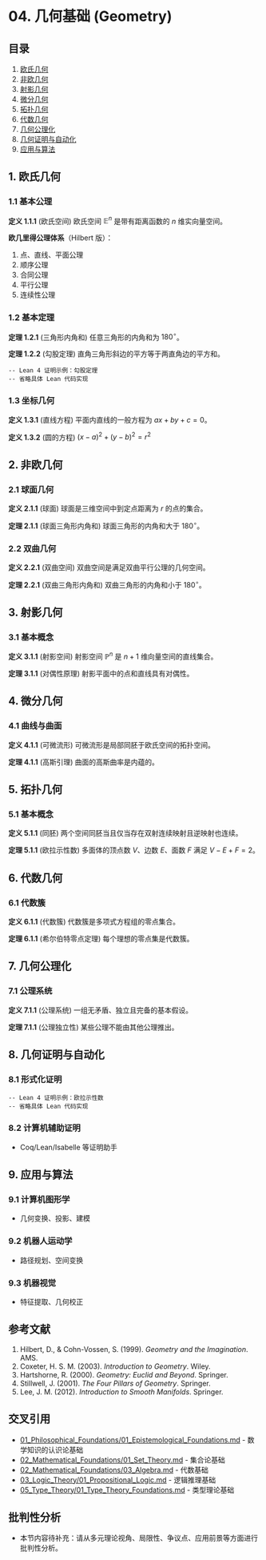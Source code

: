 # 04. 几何基础 (Geometry)

## 目录

1. [欧氏几何](#1-欧氏几何)
2. [非欧几何](#2-非欧几何)
3. [射影几何](#3-射影几何)
4. [微分几何](#4-微分几何)
5. [拓扑几何](#5-拓扑几何)
6. [代数几何](#6-代数几何)
7. [几何公理化](#7-几何公理化)
8. [几何证明与自动化](#8-几何证明与自动化)
9. [应用与算法](#9-应用与算法)

## 1. 欧氏几何

### 1.1 基本公理

**定义 1.1.1** (欧氏空间)
欧氏空间 $\mathbb{E}^n$ 是带有距离函数的 $n$ 维实向量空间。

**欧几里得公理体系**（Hilbert 版）：

1. 点、直线、平面公理
2. 顺序公理
3. 合同公理
4. 平行公理
5. 连续性公理

### 1.2 基本定理

**定理 1.2.1** (三角形内角和)
任意三角形的内角和为 $180^\circ$。

**定理 1.2.2** (勾股定理)
直角三角形斜边的平方等于两直角边的平方和。

```lean
-- Lean 4 证明示例：勾股定理
-- 省略具体 Lean 代码实现
```

### 1.3 坐标几何

**定义 1.3.1** (直线方程)
平面内直线的一般方程为 $ax + by + c = 0$。

**定义 1.3.2** (圆的方程)
$(x - a)^2 + (y - b)^2 = r^2$

## 2. 非欧几何

### 2.1 球面几何

**定义 2.1.1** (球面)
球面是三维空间中到定点距离为 $r$ 的点的集合。

**定理 2.1.1** (球面三角形内角和)
球面三角形的内角和大于 $180^\circ$。

### 2.2 双曲几何

**定义 2.2.1** (双曲空间)
双曲空间是满足双曲平行公理的几何空间。

**定理 2.2.1** (双曲三角形内角和)
双曲三角形的内角和小于 $180^\circ$。

## 3. 射影几何

### 3.1 基本概念

**定义 3.1.1** (射影空间)
射影空间 $\mathbb{P}^n$ 是 $n+1$ 维向量空间的直线集合。

**定理 3.1.1** (对偶性原理)
射影平面中的点和直线具有对偶性。

## 4. 微分几何

### 4.1 曲线与曲面

**定义 4.1.1** (可微流形)
可微流形是局部同胚于欧氏空间的拓扑空间。

**定理 4.1.1** (高斯引理)
曲面的高斯曲率是内蕴的。

## 5. 拓扑几何

### 5.1 基本概念

**定义 5.1.1** (同胚)
两个空间同胚当且仅当存在双射连续映射且逆映射也连续。

**定理 5.1.1** (欧拉示性数)
多面体的顶点数 $V$、边数 $E$、面数 $F$ 满足 $V - E + F = 2$。

## 6. 代数几何

### 6.1 代数簇

**定义 6.1.1** (代数簇)
代数簇是多项式方程组的零点集合。

**定理 6.1.1** (希尔伯特零点定理)
每个理想的零点集是代数簇。

## 7. 几何公理化

### 7.1 公理系统

**定义 7.1.1** (公理系统)
一组无矛盾、独立且完备的基本假设。

**定理 7.1.1** (公理独立性)
某些公理不能由其他公理推出。

## 8. 几何证明与自动化

### 8.1 形式化证明

```lean
-- Lean 4 证明示例：欧拉示性数
-- 省略具体 Lean 代码实现
```

### 8.2 计算机辅助证明

- Coq/Lean/Isabelle 等证明助手

## 9. 应用与算法

### 9.1 计算机图形学

- 几何变换、投影、建模

### 9.2 机器人运动学

- 路径规划、空间变换

### 9.3 机器视觉

- 特征提取、几何校正

## 参考文献

1. Hilbert, D., & Cohn-Vossen, S. (1999). *Geometry and the Imagination*. AMS.
2. Coxeter, H. S. M. (2003). *Introduction to Geometry*. Wiley.
3. Hartshorne, R. (2000). *Geometry: Euclid and Beyond*. Springer.
4. Stillwell, J. (2001). *The Four Pillars of Geometry*. Springer.
5. Lee, J. M. (2012). *Introduction to Smooth Manifolds*. Springer.

## 交叉引用

- [01_Philosophical_Foundations/01_Epistemological_Foundations.md](../01_Philosophical_Foundations/01_Epistemological_Foundations.md) - 数学知识的认识论基础
- [02_Mathematical_Foundations/01_Set_Theory.md](../01_Set_Theory/01_Set_Theory.md) - 集合论基础
- [02_Mathematical_Foundations/03_Algebra.md](../05_Algebra/03_Algebra.md) - 代数基础
- [03_Logic_Theory/01_Propositional_Logic.md](../../03_Logic_Theory/01_Propositional_Logic.md) - 逻辑推理基础
- [05_Type_Theory/01_Type_Theory_Foundations.md](../05_Type_Theory/01_Type_Theory_Foundations.md) - 类型理论基础


## 批判性分析

- 本节内容待补充：请从多元理论视角、局限性、争议点、应用前景等方面进行批判性分析。
